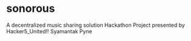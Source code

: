 # sonorous
A decentralized music sharing solution
Hackathon Project presented by Hacker5_United!!
Syamantak Pyne